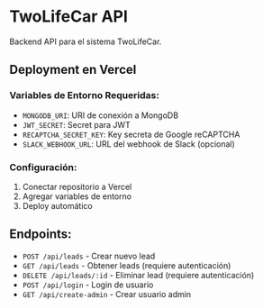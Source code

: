 # TwoLifeCar API

Backend API para el sistema TwoLifeCar.

## Deployment en Vercel

### Variables de Entorno Requeridas:
- `MONGODB_URI`: URI de conexión a MongoDB
- `JWT_SECRET`: Secret para JWT
- `RECAPTCHA_SECRET_KEY`: Key secreta de Google reCAPTCHA
- `SLACK_WEBHOOK_URL`: URL del webhook de Slack (opcional)

### Configuración:
1. Conectar repositorio a Vercel
2. Agregar variables de entorno
3. Deploy automático

## Endpoints:
- `POST /api/leads` - Crear nuevo lead
- `GET /api/leads` - Obtener leads (requiere autenticación)
- `DELETE /api/leads/:id` - Eliminar lead (requiere autenticación)
- `POST /api/login` - Login de usuario
- `GET /api/create-admin` - Crear usuario admin
